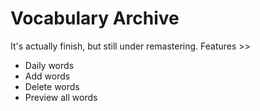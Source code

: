 # Vocabulary Archive
It's actually finish, but still under remastering.
Features >>
- Daily words
- Add words
- Delete words
- Preview all words
